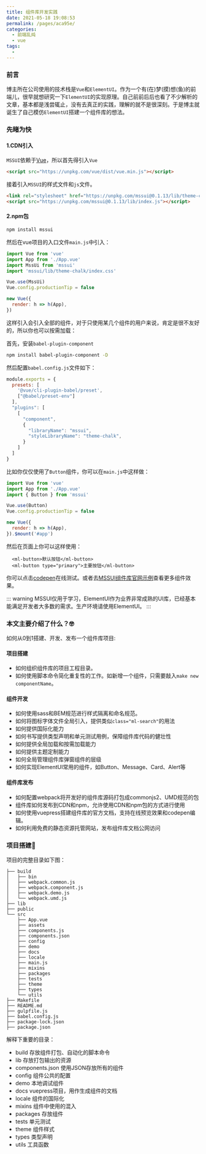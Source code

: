 ```yaml
---
title: 组件库开发实践
date: 2021-05-18 19:08:53
permalink: /pages/aca95e/
categories:
  - 前端乱炖
  - vue
tags:
  - 
---
```


### 前言

博主所在公司使用的技术栈是`Vue`和`ElementUI`。作为一个有(在)梦(摸)想(鱼)的前端儿，很早就想研究一下`ElementUI`的实现原理。自己前前后后也看了不少解析的文章，基本都是浅尝辄止，没有去真正的实践，理解的就不是很深刻。于是博主就诞生了自己模仿`ElementUI`搭建一个组件库的想法。

### 先睹为快

#### 1.CDN引入

`MSSUI`依赖于[Vue](https://cn.vuejs.org/index.html)，所以首先得引入`Vue`

```html
<script src="https://unpkg.com/vue/dist/vue.min.js"></script>
```

接着引入`MSSUI`的样式文件和`js`文件。

```html
<link rel="stylesheet" href="https://unpkg.com/mssui@0.1.13/lib/theme-chalk/index.css">
<script src="https://unpkg.com/mssui@0.1.13/lib/index.js"></script>
```

#### 2.npm包

```sh
npm install mssui
```

然后在vue项目的入口文件`main.js`中引入：

```js
import Vue from 'vue'
import App from './App.vue'
import MssUi from 'mssui'
import 'mssui/lib/theme-chalk/index.css'

Vue.use(MssUi)
Vue.config.productionTip = false

new Vue({
  render: h => h(App),
})
```

这样引入会引入全部的组件，对于只使用某几个组件的用户来说，肯定是很不友好的，所以你也可以按需加载：

首先，安装`babel-plugin-component`

```sh
npm install babel-plugin-component -D
```

然后配置`babel.config.js`文件如下：

```js
module.exports = {
  presets: [
    '@vue/cli-plugin-babel/preset',
    ["@babel/preset-env"]
  ],
  "plugins": [
    [
      "component",
      {
        "libraryName": "mssui",
        "styleLibraryName": "theme-chalk",
      }
    ]
  ]
}
```

比如你仅仅使用了`Button`组件，你可以在`main.js`中这样做：

```js
import Vue from 'vue'
import App from './App.vue'
import { Button } from 'mssui'

Vue.use(Button)
Vue.config.productionTip = false

new Vue({
  render: h => h(App),
}).$mount('#app')
```

然后在页面上你可以这样使用：

```vue
  <ml-button>默认按钮</ml-button>
  <ml-button type="primary">主要按钮</ml-button>
```

你可以点击[codepen](https://codepen.io/msstext/pen/wvJzZpO)在线测试。或者去[MSSUI组件库官网示例](https://mssui-ahwzcr277-msstext.vercel.app/)查看更多组件效果。

::: warning
MSSUI仅用于学习，ElementUI作为业界非常成熟的UI库，已经基本能满足开发者大多数的需求。生产环境请使用ElementUI。
:::

### 本文主要介绍了什么？:nerd_face:
如何从0到1搭建、开发、发布一个组件库项目:
#### 项目搭建
- 如何组织组件库的项目工程目录。
- 如何使用脚本命令简化重复性的工作。如新增一个组件，只需要敲入`make new componentName`。

#### 组件开发
- 如何使用sass和BEM规范进行样式隔离和命名规范。
- 如何将图标字体文件全局引入，提供类似`class="ml-search"`的用法
- 如何提供国际化能力
- 如何书写提供类型声明和单元测试用例，保障组件库代码的健壮性
- 如何提供全局加载和按需加载能力
- 如何提供主题定制能力
- 如何全局管理组件库弹窗组件的层级
- 如何实现ElementUI常用的组件，如Button、Message、Card、Alert等

#### 组件库发布
- 如何配置webpack将开发好的组件库源码打包成commonjs2、UMD规范的包
- 组件库如何发布到CDN和npm，允许使用CDN和npm包的方式进行使用
- 如何使用vuepress搭建组件库的官方文档，支持在线预览效果和codepen编辑。
- 如何利用免费的静态资源托管网站，发布组件库文档公网访问

### 项目搭建:muscle:

项目的完整目录如下图：

``` vue
├── build
│   ├── bin
│   ├── webpack.common.js
│   ├── webpack.component.js
│   ├── webpack.demo.js
│   └── webpack.umd.js
├── lib
├── public
└── src
    ├── App.vue
    ├── assets
    ├── components.js
    ├── components.json
    ├── config
    ├── demo
    ├── docs
    ├── locale
    ├── main.js
    ├── mixins
    ├── packages
    ├── tests
    ├── theme
    ├── types
    └── utils
├── Makefile
├── README.md
├── gulpfile.js
├── babel.config.js
├── package-lock.json
├── package.json
```

解释下重要的目录：

- build 存放组件打包、自动化的脚本命令
- lib 存放打包输出的资源
- components.json 使用JSON存放所有的组件
- config 组件公共的配置
- demo 本地调试组件
- docs vuepress项目，用作生成组件的文档
- locale 组件的国际化
- mixins 组件中使用的混入
- packages 存放组件
- tests 单元测试
- theme 组件样式
- types 类型声明
- utils 工具函数
